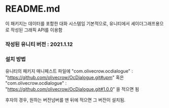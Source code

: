 # README.md

이 패키지는 데이터를 포함한 대화 시스템임
기본적으로, 유니티에서 셰이더그래프용으로 작성된 그래픽 API를 이용함

### 작성된 유니티 버전 : 2021.1.12

### 설치 방법
유니티의 패키지 매니페스트 파일에
"com.olivecrow.ocdialogue" : "https://github.com/olivecrow/OcDialogue.git#upm"
혹은
"com.olivecrow.ocdialogue" : "https://github.com/olivecrow/OcDialogue.git#1.0.0"
을 적으면 됨

후자의 경우, 원하는 버전넘버를 맨 뒤에 적으면 그 버전이 설치됨.
